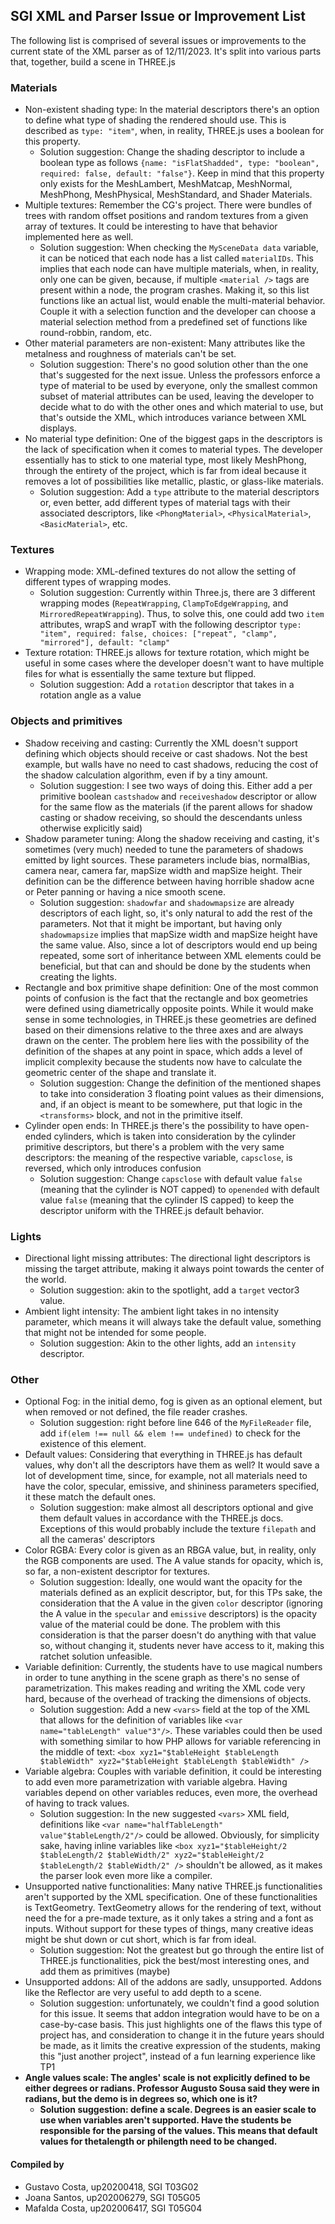 ## SGI XML and Parser Issue or Improvement List

The following list is comprised of several issues or improvements to the current state of the XML parser as of 12/11/2023. It's split into various parts that, together, build a scene in THREE.js

### Materials
- Non-existent shading type: In the material descriptors there's an option to define what type of shading the rendered should use. This is described as `type: "item"`, when, in reality, THREE.js uses a boolean for this property.
    - Solution suggestion: Change the shading descriptor to include a boolean type as follows `{name: "isFlatShadded", type: "boolean", required: false, default: "false"}`. Keep in mind that this property only exists for the MeshLambert, MeshMatcap, MeshNormal, MeshPhong, MeshPhysical, MeshStandard, and Shader Materials.
- Multiple textures: Remember the CG's project. There were bundles of trees with random offset positions and random textures from a given array of textures. It could be interesting to have that behavior implemented here as well.
    - Solution suggestion: When checking the `MySceneData data` variable, it can be noticed that each node has a list called `materialIDs`. This implies that each node can have multiple materials, when, in reality, only one can be given, because, if multiple `<material />` tags are present within a node, the program crashes. Making it, so this list functions like an actual list, would enable the multi-material behavior. Couple it with a selection function and the developer can choose a material selection method from a predefined set of functions like round-robbin, random, etc.
- Other material parameters are non-existent: Many attributes like the metalness and roughness of materials can't be set.
    - Solution suggestion: There's no good solution other than the one that's suggested for the next issue. Unless the professors enforce a type of material to be used by everyone, only the smallest common subset of material attributes can be used, leaving the developer to decide what to do with the other ones and which material to use, but that's outside the XML, which introduces variance between XML displays.
- No material type definition: One of the biggest gaps in the descriptors is the lack of specification when it comes to material types. The developer essentially has to stick to one material type, most likely MeshPhong, through the entirety of the project, which is far from ideal because it removes a lot of possibilities like metallic, plastic, or glass-like materials.
    - Solution suggestion: Add a `type` attribute to the material descriptors or, even better, add different types of material tags with their associated descriptors, like `<PhongMaterial>`, `<PhysicalMaterial>`, `<BasicMaterial>`, etc.

### Textures
- Wrapping mode: XML-defined textures do not allow the setting of different types of wrapping modes.
    - Solution suggestion: Currently within Three.js, there are 3 different wrapping modes (`RepeatWrapping`, `ClampToEdgeWrapping`, and `MirroredRepeatWrapping`). Thus, to solve this, one could add two `item` attributes, wrapS and wrapT with the following descriptor `type: "item", required: false, choices: ["repeat", "clamp", "mirrored"], default: "clamp"`
- Texture rotation: THREE.js allows for texture rotation, which might be useful in some cases where the developer doesn't want to have multiple files for what is essentially the same texture but flipped.
    - Solution suggestion: Add a `rotation` descriptor that takes in a rotation angle as a value

### Objects and primitives
- Shadow receiving and casting: Currently the XML doesn't support defining which objects should receive or cast shadows. Not the best example, but walls have no need to cast shadows, reducing the cost of the shadow calculation algorithm, even if by a tiny amount.
    - Solution suggestion: I see two ways of doing this. Either add a per primitive boolean `castshadow` and `receiveshadow` descriptor or allow for the same flow as the materials (if the parent allows for shadow casting or shadow receiving, so should the descendants unless otherwise explicitly said)
- Shadow parameter tuning: Along the shadow receiving and casting, it's sometimes (very much) needed to tune the parameters of shadows emitted by light sources. These parameters include bias, normalBias, camera near, camera far, mapSize width and mapSize height. Their definition can be the difference between having horrible shadow acne or Peter panning or having a nice smooth scene.
    - Solution suggestion: `shadowfar` and `shadowmapsize` are already descriptors of each light, so, it's only natural to add the rest of the parameters. Not that it might be important, but having only `shadowmapsize` implies that mapSize width and mapSize height have the same value. Also, since a lot of descriptors would end up being repeated, some sort of inheritance between XML elements could be beneficial, but that can and should be done by the students when creating the lights.
- Rectangle and box primitive shape definition: One of the most common points of confusion is the fact that the rectangle and box geometries were defined using diametrically opposite points. While it would make sense in some technologies, in THREE.js these geometries are defined based on their dimensions relative to the three axes and are always drawn on the center. The problem here lies with the possibility of the definition of the shapes at any point in space, which adds a level of implicit complexity because the students now have to calculate the geometric center of the shape and translate it.
    - Solution suggestion: Change the definition of the mentioned shapes to take into consideration 3 floating point values as their dimensions, and, if an object is meant to be somewhere, put that logic in the `<transforms>` block, and not in the primitive itself.
- Cylinder open ends: In THREE.js there's the possibility to have open-ended cylinders, which is taken into consideration by the cylinder primitive descriptors, but there's a problem with the very same descriptors: the meaning of the respective variable, `capsclose`, is reversed, which only introduces confusion
    - Solution suggestion: Change `capsclose` with default value `false` (meaning that the cylinder is NOT capped) to `openended` with default value `false` (meaning that the cylinder IS capped) to keep the descriptor uniform with the THREE.js default behavior.

### Lights
- Directional light missing attributes: The directional light descriptors is missing the target attribute, making it always point towards the center of the world.
    - Solution suggestion: akin to the spotlight, add a `target` vector3 value.
- Ambient light intensity: The ambient light takes in no intensity parameter, which means it will always take the default value, something that might not be intended for some people.
    - Solution suggestion: Akin to the other lights, add an `intensity` descriptor.

### Other
- Optional Fog: in the initial demo, fog is given as an optional element, but when removed or not defined, the file reader crashes. 
    - Solution suggestion: right before line 646 of the `MyFileReader` file, add `if(elem !== null && elem !== undefined)` to check for the existence of this element.
- Default values: Considering that everything in THREE.js has default values, why don't all the descriptors have them as well? It would save a lot of development time, since, for example, not all materials need to have the color, specular, emissive, and shininess parameters specified, it these match the default ones.
    - Solution suggestion: make almost all descriptors optional and give them default values in accordance with the THREE.js docs. Exceptions of this would probably include the texture `filepath` and all the cameras' descriptors
- Color RGBA: Every color is given as an RBGA value, but, in reality, only the RGB components are used. The A value stands for opacity, which is, so far, a non-existent descriptor for textures.
    - Solution suggestion: Ideally, one would want the opacity for the materials defined as an explicit descriptor, but, for this TPs sake, the consideration that the A value in the given `color` descriptor (ignoring the A value in the `specular` and `emissive` descriptors) is the opacity value of the material could be done. The problem with this consideration is that the parser doesn't do anything with that value so, without changing it, students never have access to it, making this ratchet solution unfeasible.
- Variable definition: Currently, the students have to use magical numbers in order to tune anything in the scene graph as there's no sense of parametrization. This makes reading and writing the XML code very hard, because of the overhead of tracking the dimensions of objects.
    - Solution suggestion: Add a new `<vars>` field at the top of the XML that allows for the definition of variables like `<var name="tableLength" value"3"/>`. These variables could then be used with something similar to how PHP allows for variable referencing in the middle of text: `<box xyz1="$tableHeight $tableLength $tableWidth" xyz2="$tableHeight $tableLength $tableWidth" />`
- Variable algebra: Couples with variable definition, it could be interesting to add even more parametrization with variable algebra. Having variables depend on other variables reduces, even more, the overhead of having to track values.
    - Solution suggestion: In the new suggested `<vars>` XML field, definitions like `<var name="halfTableLength" value"$tableLength/2"/>` could be allowed. Obviously, for simplicity sake, having inline variables like `<box xyz1="$tableHeight/2 $tableLength/2 $tableWidth/2" xyz2="$tableHeight/2 $tableLength/2 $tableWidth/2" />` shouldn't be allowed, as it makes the parser look even more like a compiler.
- Unsupported native functionalities: Many native THREE.js functionalities aren't supported by the XML specification. One of these functionalities is TextGeometry. TextGeometry allows for the rendering of text, without need the for a pre-made texture, as it only takes a string and a font as inputs. Without support for these types of things, many creative ideas might be shut down or cut short, which is far from ideal.
    - Solution suggestion: Not the greatest but go through the entire list of THREE.js functionalities, pick the best/most interesting ones, and add them as primitives (maybe)
- Unsupported addons: All of the addons are sadly, unsupported. Addons like the Reflector are very useful to add depth to a scene.
    - Solution suggestion: unfortunately, we couldn't find a good solution for this issue. It seems that addon integration would have to be on a case-by-case basis. This just highlights one of the flaws this type of project has, and consideration to change it in the future years should be made, as it limits the creative expression of the students, making this "just another project", instead of a fun learning experience like TP1
- **Angle values scale: The angles' scale is not explicitly defined to be either degrees or radians. Professor Augusto Sousa said they were in radians, but the demo is in degrees so, which one is it?**
    - **Solution suggestion: define a scale. Degrees is an easier scale to use when variables aren't supported. Have the students be responsible for the  parsing of the values. This means that default values for thetalength or philength need to be changed.**


#### Compiled by
- Gustavo Costa, up20200418, SGI T03G02
- Joana Santos, up202006279, SGI T05G05
- Mafalda Costa, up202006417, SGI T05G04

